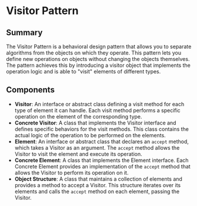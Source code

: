 ﻿# Visitor Pattern

## Summary

The Visitor Pattern is a behavioral design pattern that allows you to separate algorithms from the objects on which they operate. This pattern lets you define new operations on objects without changing the objects themselves. The pattern achieves this by introducing a visitor object that implements the operation logic and is able to "visit" elements of different types.

## Components

- **Visitor**: An interface or abstract class defining a visit method for each type of element it can handle. Each visit method performs a specific operation on the element of the corresponding type.
- **Concrete Visitor**: A class that implements the Visitor interface and defines specific behaviors for the visit methods. This class contains the actual logic of the operation to be performed on the elements.
- **Element**: An interface or abstract class that declares an `accept` method, which takes a Visitor as an argument. The `accept` method allows the Visitor to visit the element and execute its operation.
- **Concrete Element**: A class that implements the Element interface. Each Concrete Element provides an implementation of the `accept` method that allows the Visitor to perform its operation on it.
- **Object Structure**: A class that maintains a collection of elements and provides a method to accept a Visitor. This structure iterates over its elements and calls the `accept` method on each element, passing the Visitor.
